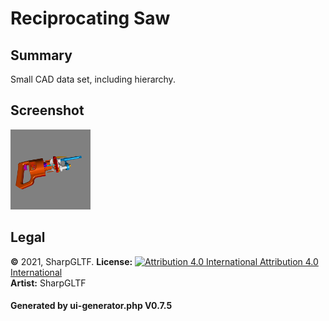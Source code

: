 # Reciprocating Saw

## Summary

Small CAD data set, including hierarchy.

## Screenshot

![screenshot](screenshot/screenshot.png)

## Legal

**&copy;** 2021, SharpGLTF. **License:** [![Attribution 4.0 International](https://licensebuttons.net/l/by/3.0/88x31.png) Attribution 4.0 International](https://creativecommons.org/licenses/by-nd/4.0/legalcode)<br>**Artist:** SharpGLTF

#### Generated by ui-generator.php V0.7.5